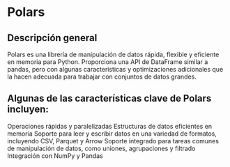 # Polars

## Descripción general
Polars es una librería de manipulación de datos rápida, flexible y eficiente en memoria para Python. Proporciona una API de DataFrame similar a pandas, pero con algunas características y optimizaciones adicionales que la hacen adecuada para trabajar con conjuntos de datos grandes.

## Algunas de las características clave de Polars incluyen:

Operaciones rápidas y paralelizadas
Estructuras de datos eficientes en memoria
Soporte para leer y escribir datos en una variedad de formatos, incluyendo CSV, Parquet y Arrow
Soporte integrado para tareas comunes de manipulación de datos, como uniones, agrupaciones y filtrado
Integración con NumPy y Pandas
